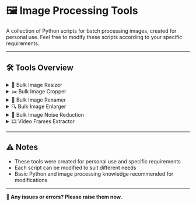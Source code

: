 # 🖼️ Image Processing Tools

A collection of Python scripts for batch processing images, created for personal use. Feel free to modify these scripts according to your specific requirements.

---

## 🛠️ Tools Overview

<details>
<summary>🔄 Bulk Image Resizer</summary>

Batch resize images to specific dimensions while maintaining aspect ratio.
- Input: Source folder with images
- Output: Resized images in specified output folder
- Supports JPG, JPEG, PNG formats
</details>

<details>
<summary>✂️ Bulk Image Cropper</summary>

Two versions available:
1. **Simple Cropper**: Crop images using fixed coordinates
2. **GUI Cropper**: Visual interface to select crop area with aspect ratio support
- Maintains consistent cropping across all images
- Natural sorting of filenames
</details>

<details>
<summary>📝 Bulk Image Renamer</summary>

Batch rename images by splitting filenames at a specified character.
- Removes unwanted parts of filenames
- Preserves original file extensions
- Supports WEBP, JPEG, PNG, JPG formats
</details>

<details>
<summary>🔍 Bulk Image Enlarger</summary>

Scale up images to larger dimensions.
**Note**: This tool increases image size but does not enhance actual image quality.
- Supports multiple scaling factors
- Maintains aspect ratio
- High-quality bicubic interpolation
</details>

<details>
<summary>🎨 Bulk Image Noise Reduction</summary>

Reduce noise from multiple images using Non-Local Means Denoising.
- Customizable filtering strength
- Adjustable search and template window sizes
- Preserves image details while removing noise
</details>

<details>
<summary>🎞️ Video Frames Extractor</summary>

Extract frames from video files with customizable options.
- Select specific time ranges
- Adjust output quality
- Control frame extraction interval
</details>

---

## ⚠️ Notes
- These tools were created for personal use and specific requirements
- Each script can be modified to suit different needs
- Basic Python and image processing knowledge recommended for modifications

---

**🤝 Any issues or errors? Please raise them now.**
